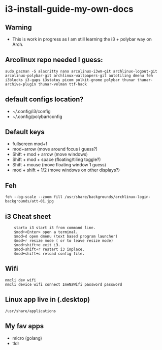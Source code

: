 # i3-install-guide-my-own-docs

## Warning 
- This is work in progress as I am still learning the i3 + polybar way on Arch.

## Arcolinux repo needed I guess:
```Terminal
sudo pacman -S alacritty nano arcolinux-i3wm-git archlinux-logout-git arcolinux-polybar-git archlinux-wallpapers-git autotiling dmenu feh i3blocks i3-gaps i3status picom polkit-gnome polybar thunar thunar-archive-plugin thunar-volman ttf-hack

```
##  default configs location?
- ~/.config/i3/config
- ~/.config/polybar/config

## Default keys
- fullscreen mod+f
- mod+arrow (move around focus i guess?)
- Shift + mod + arrow (move windows)
- Shift + mod + space (floating/tiling toggle?)
- Shift + mouse (move floating window 1 guess)
- mod + shift + 1/2 (move windows on other displays?)

## Feh
```
feh --bg-scale --zoom fill /usr/share/backgrounds/archlinux-login-backgrounds/att-01.jpg
```
## i3 Cheat sheet
```
    startx i3 start i3 from command line.
    $mod+<Enter> open a terminal.
    $mod+d open dmenu (text based program launcher)
    $mod+r resize mode ( or to leave resize mode)
    $mod+shift+e exit i3.
    $mod+shift+r restart i3 inplace.
    $mod+shift+c reload config file.
```
## Wifi
```
nmcli dev wifi
nmcli device wifi connect ImeNaWifi password password
```
## Linux app live in (.desktop)
```
/usr/share/applications
```

## My fav apps
- micro (golang)
- tldr

